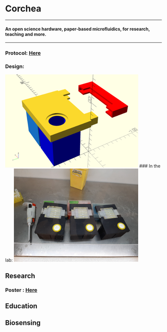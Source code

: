 # Corchea
---
#### An open science hardware, paper-based microfluidics, for research, teaching and more.
---
### Protocol: [Here](https://www.protocols.io/view/corchea-paper-based-microfluidic-device-vtwe6pe)
### Design: 
<img src="https://github.com/Open-Hardware-Leaders/Corchea/blob/master/Corchea%20design.png" height="300" />
### In the lab: 
<img src="https://github.com/Open-Hardware-Leaders/Corchea/blob/master/Corchea%20in%20lab.jpg" height="300" />

## Research
### Poster : [Here](https://www.researchgate.net/publication/334523532_Open-Source_Paper-Fluidic_Device_for_Bacterial_Culture_Communication_and_Biocomputing)

## Education

## Biosensing
